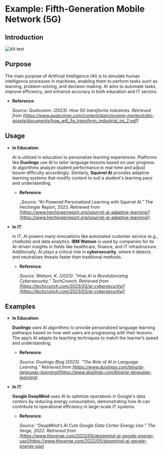 # Example: Fifth-Generation Mobile Network (5G)

## Introduction



![Alt text](https://i.imgur.com/uzZwoYi.png "Image Title")

## Purpose

The main purpose of Artificial Intelligence (AI) is to simulate human intelligence processes in machines, enabling them to perform tasks such as learning, problem-solving, and decision-making. AI aims to automate tasks, improve efficiency, and enhance accuracy in both education and IT sectors.


- **Reference**:  

  _Source: Qualcomm. (2023). How 5G transforms industries. Retrieved from [https://www.qualcomm.com/content/dam/qcomm-martech/dm-assets/documents/how_will_5g_transform_industrial_iot_2.pdf]_


## Usage

- **In Education**:  

  AI is utilized in education to personalize learning experiences. Platforms like **Duolingo** use AI to tailor language lessons based on user progress. AI algorithms analyze student performance in real-time and adjust lesson difficulty accordingly. Similarly, **Squirrel AI** provides adaptive learning systems that modify content to suit a student's learning pace and understanding.


  - **Reference**:  

    _Source: “AI-Powered Personalized Learning with Squirrel AI.” The Hechinger Report, 2023. Retrieved from [https://www.hechingerreport.org/squirrel-ai-adaptive-learning/](https://www.hechingerreport.org/squirrel-ai-adaptive-learning/)


- **In IT**:  

  In IT, AI powers many innovations like automated customer service (e.g., chatbots) and data analytics. **IBM Watson** is used by companies for its AI-driven insights in fields like healthcare, finance, and IT infrastructure. Additionally, AI plays a critical role in **cybersecurity**, where it detects and neutralizes threats faster than traditional methods.


  - **Reference**:  

    _Source: Watson, K. (2023). “How AI is Revolutionizing Cybersecurity.” TechCrunch. Retrieved from [https://techcrunch.com/2023/03/ai-cybersecurity/](https://techcrunch.com/2023/03/ai-cybersecurity/)_


## Examples


- **In Education**:  

  **Duolingo** uses AI algorithms to provide personalized language learning pathways based on how well users are progressing with their lessons. The app’s AI adapts its teaching techniques to match the learner’s speed and understanding.


  - **Reference**:  

    _Source: Duolingo Blog (2023). “The Role of AI in Language Learning.” Retrieved from [https://www.duolingo.com/blog/ai-language-learning](https://www.duolingo.com/blog/ai-language-learning)_


- **In IT**:  

  **Google DeepMind** uses AI to optimize operations in Google's data centers by reducing energy consumption, demonstrating how AI can contribute to operational efficiency in large-scale IT systems.


  - **Reference**:  

    _Source: “DeepMind's AI Cuts Google Data Center Energy Use.” The Verge, 2022. Retrieved from [https://www.theverge.com/2022/05/deepmind-ai-google-energy-use](https://www.theverge.com/2022/05/deepmind-ai-google-energy-use)_